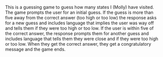 This is a guessing game to guess how many states I (Molly) have visited.  The game prompts the user for an initial guess.  If the guess is more than five away from the correct answer (too high or too low) the response asks for a new guess and includes language that implies the user was way off and tells them if they were too high or too low.  If the user is within five of the correct answer, the response prompts them for another guess and includes language that tells them they were close and if they were too high or too low.  When they get the correct answer, they get a congratulatory message and the game ends.